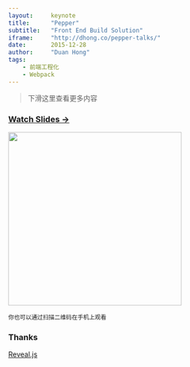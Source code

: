 ```yaml
---
layout:     keynote
title:      "Pepper"
subtitle:   "Front End Build Solution"
iframe:     "http://dhong.co/pepper-talks/"
date:       2015-12-28
author:     "Duan Hong"
tags:
    - 前端工程化
    - Webpack
---
```



> 下滑这里查看更多内容


### [Watch Slides →](http://dhong.co/pepper-talks/)

<img src="http://dhong.co/pepper-talks/attach/qrcode.png" width="350" height="350"/>

<small class="img-hint">你也可以通过扫描二维码在手机上观看</small>

### Thanks

[Reveal.js](http://lab.hakim.se/reveal-js)
